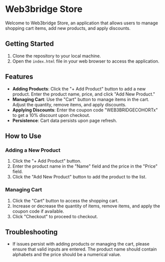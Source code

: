 # Web3bridge Store

Welcome to Web3bridge Store, an application that allows users to manage shopping cart items, add new products, and apply discounts.

## Getting Started

1. Clone the repository to your local machine.
2. Open the `index.html` file in your web browser to access the application.

## Features

- **Adding Products**: Click the "+ Add Product" button to add a new product. Enter the product name, price, and click "Add New Product."
- **Managing Cart**: Use the "Cart" button to manage items in the cart. Adjust the quantity, remove items, and apply discounts.
- **Applying Discounts**: Enter the coupon code "WEB3BRIDGECOHORTx" to get a 10% discount upon checkout.
- **Persistence**: Cart data persists upon page refresh.

## How to Use

### Adding a New Product

1. Click the "+ Add Product" button.
2. Enter the product name in the "Name" field and the price in the "Price" field.
3. Click the "Add New Product" button to add the product to the list.

### Managing Cart

1. Click the "Cart" button to access the shopping cart.
2. Increase or decrease the quantity of items, remove items, and apply the coupon code if available.
3. Click "Checkout" to proceed to checkout.

## Troubleshooting

- If issues persist with adding products or managing the cart, please ensure that valid inputs are entered. The product name should contain alphabets and the price should be a numerical value.
